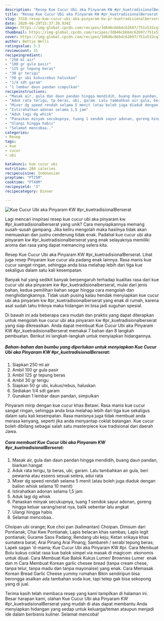 ```yaml
---
description: "Resep Kue Cucur Ubi aka Pinyaram KW #pr_kuetradisionalBerserat yang Bikin Ngiler"
title: "Resep Kue Cucur Ubi aka Pinyaram KW #pr_kuetradisionalBerserat yang Bikin Ngiler"
slug: 3318-resep-kue-cucur-ubi-aka-pinyaram-kw-pr-kuetradisionalberserat-yang-bikin-ngiler
date: 2020-06-29T15:37:39.934Z
image: https://img-global.cpcdn.com/recipes/3d646cbbb4c62697/751x532cq70/kue-cucur-ubi-aka-pinyaram-kw-pr_kuetradisionalberserat-foto-resep-utama.jpg
thumbnail: https://img-global.cpcdn.com/recipes/3d646cbbb4c62697/751x532cq70/kue-cucur-ubi-aka-pinyaram-kw-pr_kuetradisionalberserat-foto-resep-utama.jpg
cover: https://img-global.cpcdn.com/recipes/3d646cbbb4c62697/751x532cq70/kue-cucur-ubi-aka-pinyaram-kw-pr_kuetradisionalberserat-foto-resep-utama.jpg
author: Bettie Wells
ratingvalue: 3.3
reviewcount: 15
recipeingredient:
- "250 ml air"
- "100 gr gula pasir"
- "125 gr tepung beras"
- "30 gr terigu"
- "50 gr ubi kukusrebus haluskan"
- "1/4 sdt garam"
- "1 lembar daun pandan simpulkan"
recipeinstructions:
- "Masak air, gula dan daun pandan hingga mendidih, buang daun pandan, biarkan hangat"
- "Aduk rata terigu, tp beras, ubi, garam. Lalu tambahkan air gula, beri pewarna atau essens sesuai selera, adui rata"
- "Mixer dg speed rendah selama 5 menit (atau boleh juga diaduk dengan ballon whisk selama 10 menit)"
- "Istirahatkan adonan selama 1,5 jam"
- "Aduk lagi dg whisk"
- "Panaskan minyak secukupnya, tuang 1 sendok sayur adonan, goreng hingga keluar sarang/serat nya, balik sebentar lalu angkat"
- "Ulangi hingga habis"
- "Selamat mencobaa.."
categories:
- Resep
tags:
- kue
- cucur
- ubi

katakunci: kue cucur ubi 
nutrition: 204 calories
recipecuisine: Indonesian
preptime: "PT25M"
cooktime: "PT48M"
recipeyield: "3"
recipecategory: Dinner

---
```



![Kue Cucur Ubi aka Pinyaram KW #pr_kuetradisionalBerserat](https://img-global.cpcdn.com/recipes/3d646cbbb4c62697/751x532cq70/kue-cucur-ubi-aka-pinyaram-kw-pr_kuetradisionalberserat-foto-resep-utama.jpg)

Lagi mencari inspirasi resep kue cucur ubi aka pinyaram kw #pr_kuetradisionalberserat yang unik? Cara menyiapkannya memang susah-susah gampang. Jika keliru mengolah maka hasilnya tidak akan memuaskan dan justru cenderung tidak enak. Padahal kue cucur ubi aka pinyaram kw #pr_kuetradisionalberserat yang enak selayaknya memiliki aroma dan rasa yang dapat memancing selera kita.

Resep Kue Cucur Ubi aka Pinyaram KW #pr_kuetradisionalBerserat. Lihat juga resep Pinyaram kue cucur ala padang enak lainnya. Rasa manis kue cucur sangat ringan, sehingga anda bisa melahap lebih dari tiga kue sekaligus dalam satu kali kesempatan.

Banyak hal yang sedikit banyak berpengaruh terhadap kualitas rasa dari kue cucur ubi aka pinyaram kw #pr_kuetradisionalberserat, mulai dari jenis bahan, kedua pemilihan bahan segar hingga cara mengolah dan menghidangkannya. Tidak usah pusing kalau hendak menyiapkan kue cucur ubi aka pinyaram kw #pr_kuetradisionalberserat yang enak di rumah, karena asal sudah tahu triknya maka hidangan ini bisa jadi suguhan spesial.


Di bawah ini ada beberapa cara mudah dan praktis yang dapat diterapkan untuk mengolah kue cucur ubi aka pinyaram kw #pr_kuetradisionalberserat yang siap dikreasikan. Anda dapat membuat Kue Cucur Ubi aka Pinyaram KW #pr_kuetradisionalBerserat memakai 7 bahan dan 8 langkah pembuatan. Berikut ini langkah-langkah untuk menyiapkan hidangannya.

<!--inarticleads1-->

##### Bahan-bahan dan bumbu yang diperlukan untuk menyiapkan Kue Cucur Ubi aka Pinyaram KW #pr_kuetradisionalBerserat:

1. Siapkan 250 ml air
1. Ambil 100 gr gula pasir
1. Ambil 125 gr tepung beras
1. Ambil 30 gr terigu
1. Siapkan 50 gr ubi, kukus/rebus, haluskan
1. Sediakan 1/4 sdt garam
1. Gunakan 1 lembar daun pandan, simpulkan


Pinyaram mirip dengan kue cucur khas Betawi. Rasa manis kue cucur sangat ringan, sehingga anda bisa melahap lebih dari tiga kue sekaligus dalam satu kali kesempatan. Rasa manisnya juga tidak membuat anda merasa kenyang, seperti jika anda menyantap coklat batangan. Kue cucur boleh dibilang sebagai salah satu masterpiece kue tradisional dari daerah Jawa. 

<!--inarticleads2-->

##### Cara membuat Kue Cucur Ubi aka Pinyaram KW #pr_kuetradisionalBerserat:

1. Masak air, gula dan daun pandan hingga mendidih, buang daun pandan, biarkan hangat
1. Aduk rata terigu, tp beras, ubi, garam. Lalu tambahkan air gula, beri pewarna atau essens sesuai selera, adui rata
1. Mixer dg speed rendah selama 5 menit (atau boleh juga diaduk dengan ballon whisk selama 10 menit)
1. Istirahatkan adonan selama 1,5 jam
1. Aduk lagi dg whisk
1. Panaskan minyak secukupnya, tuang 1 sendok sayur adonan, goreng hingga keluar sarang/serat nya, balik sebentar lalu angkat
1. Ulangi hingga habis
1. Selamat mencobaa..


Choipan ubi orange; Kue choi pan (kalimantan) Choipan. Dimsum dari Pontianak; Chai Kwe Pontianak; Lapis belacan khas sambas; Lapis legit pontianak; Gurame Saos Padang; Rendang ubi keju; Ketan srikaya khas sumatera barat; Arai Pinang Arai Pinang; Sambareh / serabi tepung beras; Lapek sagan &#39;d-mama; Kue Cucur Ubi aka Pinyaram KW #pr. Cara Membuat Bolu kukus coklat rasa kue balok simpel via masak di magicom ️ ekonomis untuk dijual. Cara Membuat Kue Balok Kukus Lumer/ Brownies Lumer ️ enak dan m Cara Membuat Korean garlic chesee bread (tanpa cream chese, tanpa telur, tanpa madu dan tanpa mayonaise) yang enak. Cara Memasak Korean Bread Garlic Cheese yummy rumahan Bikin sendiripun bisa berongga asalkan ada tambahan soda kue, tapi tetep gak bisa sekopong yang di jual. 

Terima kasih telah membaca resep yang kami tampilkan di halaman ini. Besar harapan kami, olahan Kue Cucur Ubi aka Pinyaram KW #pr_kuetradisionalBerserat yang mudah di atas dapat membantu Anda menyiapkan hidangan yang sedap untuk keluarga/teman ataupun menjadi ide dalam berbisnis kuliner. Selamat mencoba!
